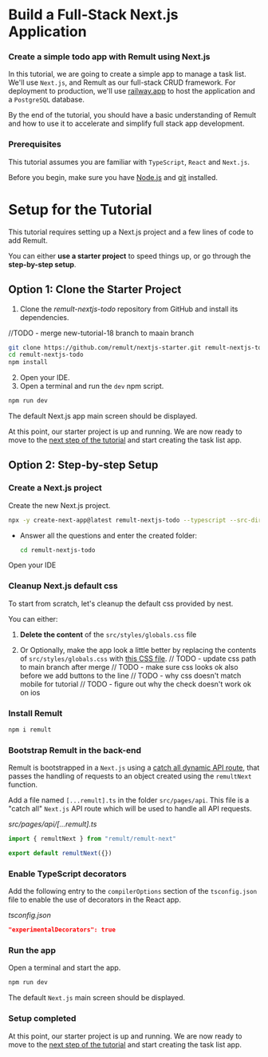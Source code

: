 # Build a Full-Stack Next.js Application

### Create a simple todo app with Remult using Next.js

In this tutorial, we are going to create a simple app to manage a task list. We'll use `Next.js`, and Remult as our full-stack CRUD framework. For deployment to production, we'll use [railway.app](https://railway.app/) to host the application and a `PostgreSQL` database.

By the end of the tutorial, you should have a basic understanding of Remult and how to use it to accelerate and simplify full stack app development.

### Prerequisites

This tutorial assumes you are familiar with `TypeScript`, `React` and `Next.js`.

Before you begin, make sure you have [Node.js](https://nodejs.org) and [git](https://git-scm.com/) installed. <!-- consider specifying Node minimum version with npm -->

# Setup for the Tutorial

This tutorial requires setting up a Next.js project and a few lines of code to add Remult.

You can either **use a starter project** to speed things up, or go through the **step-by-step setup**.

## Option 1: Clone the Starter Project

1. Clone the _remult-nextjs-todo_ repository from GitHub and install its dependencies.

//TODO - merge new-tutorial-18 branch to maain branch

```sh
git clone https://github.com/remult/nextjs-starter.git remult-nextjs-todo
cd remult-nextjs-todo
npm install
```

2. Open your IDE.
3. Open a terminal and run the `dev` npm script.

```sh
npm run dev
```

The default Next.js app main screen should be displayed.

At this point, our starter project is up and running. We are now ready to move to the [next step of the tutorial](./entities.md) and start creating the task list app.

## Option 2: Step-by-step Setup

### Create a Next.js project

Create the new Next.js project.

```sh
npx -y create-next-app@latest remult-nextjs-todo --typescript --src-dir
```

- Answer all the questions and enter the created folder:
  ```sh
  cd remult-nextjs-todo
  ```

Open your IDE

### Cleanup Next.js default css

To start from scratch, let's cleanup the default css provided by nest.

You can either:

1. **Delete the content** of the `src/styles/globals.css` file

2. Or Optionally, make the app look a little better by replacing the contents of `src/styles/globals.css` with [this CSS file](https://raw.githubusercontent.com/remult/nextjs-starter/new-tutorial-18/src/styles/globals.css).
   // TODO - update css path to main branch after merge
   // TODO - make sure css looks ok also before we add buttons to the line
   // TODO - why css doesn't match mobile for tutorial
   // TODO - figure out why the check doesn't work ok on ios

### Install Remult

```sh
npm i remult
```

### Bootstrap Remult in the back-end

Remult is bootstrapped in a `Next.js` using a [catch all dynamic API route](https://nextjs.org/docs/api-routes/dynamic-api-routes#optional-catch-all-api-routes), that passes the handling of requests to an object created using the `remultNext` function.

Add a file named `[...remult].ts` in the folder `src/pages/api`. This file is a "catch all" `Next.js` API route which will be used to handle all API requests.

_src/pages/api/[...remult].ts_

```ts
import { remultNext } from "remult/remult-next"

export default remultNext({})
```

### Enable TypeScript decorators

Add the following entry to the `compilerOptions` section of the `tsconfig.json` file to enable the use of decorators in the React app.

_tsconfig.json_

```json
"experimentalDecorators": true
```

### Run the app

Open a terminal and start the app.

```sh
npm run dev
```

The default `Next.js` main screen should be displayed.

### Setup completed

At this point, our starter project is up and running. We are now ready to move to the [next step of the tutorial](./entities.md) and start creating the task list app.
